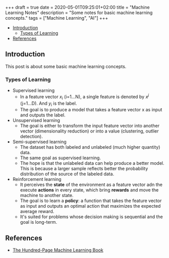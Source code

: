 +++
draft = true
date = 2020-05-01T09:25:01+02:00
title = "Machine Learning Notes"
description = "Some notes for basic machine learning concepts."
tags = ["Machine Learning", "AI"]
+++

* [Introduction](#introduction)
  * [Types of Learning](#types-of-learning)
* [References](#references)

## Introduction

This post is about some basic machine learning concepts.

### Types of Learning

* Supervised learning
  * In a feature vector $x_i$ (i=1...N), a single feature is denoted by $x^j$ (j=1...D). And $y_i$ is the label.
  * The goal is to produce a model that takes a feature vector x as input and outputs the label.
* Unsupervised learning
  * The goal is either to transform the input feature vector into another vector (dimensionality reduction) or into a value (clustering, outlier detection).
* Semi-supervised learning
  * The dataset has both labeled and unlabeled (much higher quantity) data.
  * The same goal as supervised learning.
  * The hope is that the unlabeled data can help produce a better model. This is because a larger sample reflects better the probability distribution of the source of the labeled data.
* Reinforcement learning
  * It perceives the **state** of the environment as a feature vector adn the execute **actions** in every state, which bring **rewards** and move the machine to another state.
  * The goal is to learn a **policy**: a function that takes the feature vector as input and outputs an optimal action that maximizes the expected average reward.
  * It's suited for problems whose decision making is sequential and the goal is long-term.

## References

* [The Hundred-Page Machine Learning Book](https://www.goodreads.com/book/show/43190851-the-hundred-page-machine-learning-book)
